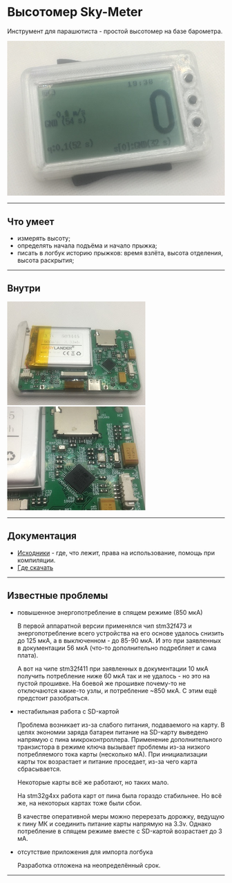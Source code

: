 # Высотомер Sky-Meter

Инструмент для парашютиста - простой высотомер на базе барометра.

![](doc/img/main.jpg)

***
## Что умеет

* измерять высоту;
* определять начала подъёма и начало прыжка;
* писать в логбук историю прыжков: время взлёта, высота отделения, высота раскрытия;

***
## Внутри

[![](doc/img/inside1.jpg)](doc/img/inside1.full.jpg)
[![](doc/img/inside2.jpg)](doc/img/inside2.full.jpg)


***
## Документация

* [Исходники](doc/code.md) - где, что лежит, права на использование, помощь при компиляции.
* [Где скачать](doc/download.md)


***
## Известные проблемы

- повышенное энергопотребление в спящем режиме (850 мкА)

    В первой аппаратной версии применялся чип stm32f473 и энергопотребление всего устройства
    на его основе удалось снизить до 125 мкА, а в выключенном - до 85-90 мкА. И это
    при заявленных в документации 56 мкА (что-то дополнительно подребляет и сама плата).

    А вот на чипе stm32f411 при заявленных в документации 10 мкА получить потребление ниже
    60 мкА так и не удалось - но это на пустой прошивке. На боевой же прошивке почему-то
    не отключаются какие-то узлы, и потребление ~850 мкА. С этим ещё предстоит разобраться.

- нестабильная работа с SD-картой

    Проблема возникает из-за слабого питания, подаваемого на карту. В целях экономии заряда
    батареи питание на SD-карту выведено напрямую с пина микроконтроллера. Применение дополнительного
    транзистора в режиме ключа вызывает проблемы из-за низкого потребляемого тока карты (несколько мА).
    При инициализации карты ток возрастает и питание проседает, из-за чего карта сбрасывается.

    Некоторые карты всё же работают, но таких мало.

    На stm32g4xx работа карт от пина была гораздо стабильнее. Но всё же, на некоторых картах тоже
    были сбои.

    В качестве оперативной меры можно перерезать дорожку, ведущую к пину МК и соединить питание карты
    напрямую на 3.3v. Однако потребление в спящем режиме вместе с SD-картой возрастает до 3 мА.

- отсутствие приложения для импорта логбука

    Разработка отложена на неопределённый срок.

***
